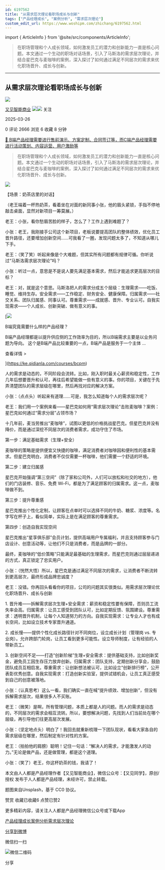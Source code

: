 ```yaml
---
id: 6197562
title: "从需求层次理论看职场成长与创新"
tags: ["产品经理成长", "案例分析", "需求层次理论"]
custom_edit_url: https://www.woshipm.com/zhichang/6197562.html
---
```

import { ArticleInfo } from '@site/src/components/ArticleInfo';

<ArticleInfo
    author="又见智能商业"
    authorLink="https://www.woshipm.com/u/666192"
    published="2025-03-26"
    views={2666}
    comments={0}
    collects={6}
/>

> 在职场管理和个人成长领域，如何激发员工的潜力和创新能力一直是核心问题。本文通过一个生动的职场对话场景，引入了马斯洛的需求层次理论，并结合星巴克与麦咖啡的案例，深入探讨了如何通过满足不同层次的需求来优化职场晋升、成长与创新。

---

## 从需求层次理论看职场成长与创新

[![](https://static.woshipm.com/pmapp_avatar_20230131021142_2632.jpeg?imageView2/1/w/72/h/72/q/100)](https://www.woshipm.com/u/666192)

[又见智能商业](https://www.woshipm.com/u/666192) ![](https://static.woshipm.com/tag/1121_1@2x.png)![](https://static.woshipm.com/tag/2104_1@2x.png) 关注

2025-03-26

0 评论 2666 浏览 6 收藏 8 分钟

[🔗 B端产品经理需要进行售前演示、方案定制、合同签订等，而C端产品经理需要进行活动策划、内容运营、用户激励等](https://ke.qidianla.com/courses/bcpm)

> 在职场管理和个人成长领域，如何激发员工的潜力和创新能力一直是核心问题。本文通过一个生动的职场对话场景，引入了马斯洛的需求层次理论，并结合星巴克与麦咖啡的案例，深入探讨了如何通过满足不同层次的需求来优化职场晋升、成长与创新。

![](https://image.woshipm.com/2023/07/07/47099fa8-1c97-11ee-816e-00163e0b5ff3.jpg)

【场景：奶茶店里的对话】

（老王端着一杯热奶茶，看着坐在对面的新同事小张，他的眉头紧锁，手指不停地敲击桌面，显然对新项目一筹莫展。）

老王：小张，看你愁眉苦脸的样子，怎么了？工作上遇到难题了？

小张：老王，我刚接手公司这个新项目，老板说要提高团队的整体绩效，优化员工晋升路径，还要增加创新空间……可我看了一圈，发现问题太多了，不知道从哪儿下手。

老王：（笑了笑）听起来像是个大难题，但其实所有问题都有规律可循。你听说过“马斯洛需求层次理论”吗？

小张：听过一点，意思是不是说人要先满足基本需求，然后才能追求更高层次的目标？

老王：对，就是这个意思。马斯洛把人的需求分成五个层级：生理需求——吃饭、睡觉、维持生存。安全需求——工作稳定、财务安全、健康保障。归属需求——社交关系、团队归属感、同事认可。尊重需求——成就感、晋升、专业认可。自我实现需求——个人成长、创新突破、做有意义的事。

[![](https://image.woshipm.com/2023/08/02/f7cafd68-30e3-11ee-9da3-00163e0b5ff3.png)

B端究竟需要什么样的产品经理？

B端产品经理都是以提升供应侧的工作效率为目的，所以B端需求主要是以业务问题为导向。 这个是B端产品比较重要的一点，B端产品是服务于一个主体 ...

查看详情 >

](https://ke.qidianla.com/courses/bcpm)

人的需求是动态的，不同阶段会流转。比如，刚入职时最关心薪资和稳定性，工作几年后想要晋升和认可，再往后希望能做一些有意义的事。你的项目，关键在于先弄清楚团队的需求层级在哪里，然后再找对应的解决方案。

小张：（点点头）听起来有道理……可是，我怎么知道每个人的需求层次呢？

老王：我们用一个案例来看——星巴克如何用“需求层次理论”击败麦咖啡？案例：星巴克如何通过“需求分层”占领市场？

十几年前，麦当劳推出“麦咖啡”，试图以更低的价格挑战星巴克。但星巴克并没有降价，而是通过深挖不同层次的消费者需求，成功守住了市场。

第一步：满足基础需求（生理+安全）

麦咖啡的策略是提供便宜又快捷的咖啡，满足消费者对咖啡因和便利性的基本需求。但星巴克明白，消费者不仅仅需要一杯咖啡，他们需要一个舒适的环境。

第二步：建立归属感

星巴克开始强调“第三空间”（除了家和公司外，人们可以放松和社交的地方），他们的门店装修、音乐、免费 Wi-Fi，都是为了满足顾客的归属需求。这一点，麦咖啡做不到。

第三步：提升尊重感

星巴克推出个性化定制，让顾客在点单时可以选择不同的牛奶、糖浆、浓度等。名字写在杯子上，看似简单，实际上是在满足顾客的尊重需求。

第四步：创造自我实现空间

星巴克推出“星享俱乐部”会员计划，提供高端用户专属福利，并且支持顾客参与门店设计、创意活动等，让他们不只是消费者，而是品牌的一部分。

最终，麦咖啡的“低价策略”只能满足最基础的生理需求，而星巴克则通过层层递进的方式，真正锁定了忠实用户。

小张：（恍然大悟）所以，星巴克是通过满足不同层次的需求，让消费者不断流转到更高层次，最终形成品牌忠诚度？

老王：没错。你再回头看看你的项目，公司的问题其实很类似。用需求层次理论优化职场晋升、成长与创新

1\. 晋升难——拆解需求层次生理+安全需求：薪资和稳定性要有保障，否则员工流失率会高。归属需求：让员工感受到团队认可，比如定期反馈、氛围建设。尊重需求：透明晋升机制，让每个人知道努力的方向。自我实现需求：让专业人才也有成长空间，比如设立技术专家晋升通道。

2\. 成长慢——提供个性化成长路径针对不同岗位，设立成长计划（管理岗 vs. 专业岗）。允许跨部门轮岗，让员工看到更多可能性。设立导师制度，让有经验的人带新员工。

3\. 创新空间不足——打造“创新阶梯”生理+安全需求：提供基础支持，比如创新奖金，避免员工因生存压力放弃创新。归属需求：团队支持，定期创新分享会，鼓励团队成员互相启发。尊重需求：让创新想法被认可，比如设立“创新排行榜”，公开表彰优秀创意。自我实现需求：打造创新实验室，提供试错机会，让员工真正感受到自己的创意被落地。

小张：（认真思考）这么一看，我们确实一直在喊“提升绩效、增加创新”，但没有拆解需求层次，结果很多人不买账。

老王：（微笑）是啊，所有管理问题，本质上都是人的问题。而人的需求是动态的，不同层次的需求会相互流转。所以，要想解决问题，先找到人们当前处在哪个层级，再引导他们往更高层次发展。

小张：（坚定地点头）明白了！我回去就重新梳理一下团队现状，看看大家各自的需求层级在哪里，然后制定有针对性的方案。

老王：（拍拍他的肩膀）聪明！记住一句话：“解决人的需求，才能激发人的动力。”无论是做产品，还是做管理，都是这个道理。

小张：（笑了）老王，你这杯奶茶的钱，我请了！

本文由人人都是产品经理作者【又见智能商业】，微信公众号：【又见同学】，原创/授权 发布于人人都是产品经理，未经许可，禁止转载。

题图来自Unsplash，基于 CC0 协议。

赞赏 收藏已收藏6 点赞已赞2

更多精彩内容，请关注人人都是产品经理微信公众号或下载App

[产品经理成长](https://www.woshipm.com/tag/%e4%ba%a7%e5%93%81%e7%bb%8f%e7%90%86%e6%88%90%e9%95%bf)[案例分析](https://www.woshipm.com/tag/%e6%a1%88%e4%be%8b%e5%88%86%e6%9e%90)[需求层次理论](https://www.woshipm.com/tag/%e9%9c%80%e6%b1%82%e5%b1%82%e6%ac%a1%e7%90%86%e8%ae%ba)

[分享到微博](https://service.weibo.com/share/share.php?appkey=2775287854&title=从需求层次理论看职场成长与创新&url=https://www.woshipm.com/zhichang/6197562.html&pic=https://image.woshipm.com/2023/07/07/47099fa8-1c97-11ee-816e-00163e0b5ff3.jpg)

微信扫一扫

![微信二维码](https://api.pwmqr.com/qrcode/create/?url=https://www.woshipm.com/zhichang/6197562.html)

分享